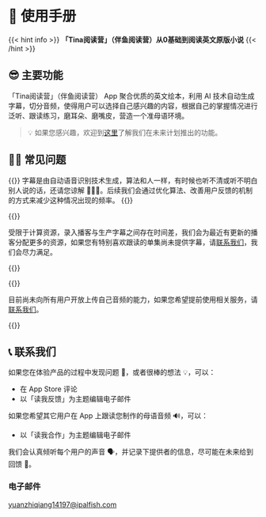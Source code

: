 # 📖 使用手册

{{< hint info >}}
**「Tina阅读营」（伴鱼阅读营）从0基础到阅读英文原版小说**
{{< /hint >}}

## 😎 主要功能

「Tina阅读营」（伴鱼阅读营） App 聚合优质的英文绘本，利用 AI 技术自动生成字幕，切分音频，使得用户可以选择自己感兴趣的内容，根据自己的掌握情况进行泛听、跟读练习，磨耳朵、磨嘴皮，营造一个准母语环境。

> 💡 如果您感兴趣，欢迎到[这里](./roadmap)了解我们在未来计划推出的功能。

## 🙋🏻 常见问题

{{<faq title="字幕不精准？" id="inaccurate-captions">}}
字幕是由自动语音识别技术生成，算法和人一样，有时候也听不清或听不明白别人说的话，还请您谅解 🙇🏻‍♂️。后续我们会通过优化算法、改善用户反馈的机制的方式来减少这种情况出现的频率。
{{</faq>}}

{{<faq title="没有字幕？" id="no-caption-found">}}

受限于计算资源，录入播客与生产字幕之间存在时间差，我们会为最近有更新的播客分配更多的资源，如果您有特别喜欢跟读的单集尚未提供字幕，请[联系我们](#-联系我们)，我们会尽力满足。

{{</faq>}}

{{<faq title="想使用自己的音频？" id="specific-audios">}}

目前尚未向所有用户开放上传自己音频的能力，如果您希望提前使用相关服务，请[联系我们](#-联系我们)。

{{</faq>}}

## 📞 联系我们

如果您在体验产品的过程中发现问题 🐞，或者很棒的想法 💡，可以：

- 在 App Store 评论
- 以「读我反馈」为主题编辑电子邮件

如果您希望其它用户在 App 上跟读您制作的母语音频 🔊，可以：

- 以「读我合作」为主题编辑电子邮件

我们会认真倾听每个用户的声音 🗣，并记录下提供者的信息，尽可能在未来给到回馈 🎁。

### 电子邮件

yuanzhiqiang14197@ipalfish.com
